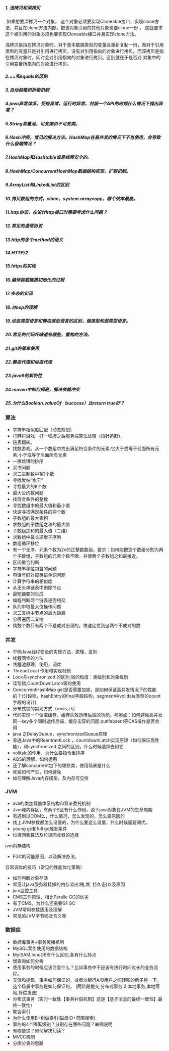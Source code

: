 ##### 1. 浅拷贝和深拷贝

​	如果想要深拷贝一个对象， 这个对象必须要实现Cloneable接口，实现clone方法，并且在clone方法内部，把该对象引用的其他对象也要clone一份 ， 这就要求这个被引用的对象必须也要实现Cloneable接口并且实现clone方法。 

​	浅拷贝是指在拷贝对象时，对于基本数据类型的变量会重新复制一份，而对于引用类型的变量只是对引用进行拷贝，没有对引用指向的对象进行拷贝。而深拷贝是指在拷贝对象时，同时会对引用指向的对象进行拷贝。区别就在于是否对 对象中的引用变量所指向的对象进行拷贝。

##### 2.==和equals的区别

##### 3.自动装箱和拆箱机制

##### 4.java异常体系。受检异常，运行时异常，封装一个API的时候什么情况下抛出异常？

##### 5.String常量池，可变类和不可变类。

##### 6.Hash冲突，常见的解决方法。HashMap在高并发的情况下不当使用，会导致什么极端情况？

##### 7.HashMap和Hashtable谁是线程安全的。

##### 8.HashMap/ConcurrentHashMap数据结构实现，扩容机制。

##### 9.ArrayList和LinkedList的区别

##### 10.拷贝数组的方式，clone，system.arraycopy，哪个效率最高。

##### 11.http协议，在设计http接口时需要考虑什么问题？

##### 12.常见的通信协议

##### 13.http的各个method的语义

##### 14.HTTP/2

##### 15.https的实现

##### 16.编译装载链接初始化的过程

##### 17.多态的实现

##### 18.对oop的理解

##### 19.动态类型语言和静态类型语言的区别，强类型和弱类型语言。

##### 20.常见的代码坏味道有哪些，重构的方法。

##### 21.git的简单使用

##### 22.静态代理和动态代理

##### 23.java9的新特性

##### 24.maven中如何规避，解决依赖冲突

##### 25.为什么Boolean.valueOf（success）比return true好？

### 算法

- 字符串相似度匹配（动态规划）
- 打麻将游戏，打一张牌之后服务端算法处理（指针追赶）。
- 链表翻转。
- 找数游戏。从一个数组中找出满足符合条件的元素:它大于或等于前面所有元素,小于或等于后面所有元素
- 一摞烙饼的排序
- 买书问题
- 求二进制数中1的个数
- 寻找发帖“水王”
- 寻找最大的K个数
- 最大公约数问题
- 找符合条件的整数
- 寻找数组中的最大值和最小值
- 快速寻找满足条件的两个数
- 子数组的最大乘积
- 求数组的子数组之和的最大值
- 子数组之和的最大值（二维）
- 求数组中最长递增子序列
- 数组循环移位
- 有一个无序、元素个数为2n的正整数数组，要求：如何能把这个数组分割为两个子数组，子数组的元素个数不限，并使两个子数组之和最接近。
- 区间重合判断
- 字符串移位包含的问题
- 电话号码对应英语单词问题
- 计算字符串的相似度
- 从无头单链表中删除节点
- 最短摘要的生成
- 编程判断两个链表是否相交
- 队列中取最大值操作问题
- 求二叉树中节点的最大距离
- 分层遍历二叉树
- 偶数个数只有两个不是成对出现的，快速定位到这两个不成对的数

### 并发

- 举例Java线程安全的实现方法，原理、区别
- 线程同步的方法
- 线程池原理，使用，调优
- ThreadLocal 作用和实现机制
- Lock与synchronized 的区别,锁的粒度：类级别和对象级别
- 读写锁,CountDownLatch等的使用
- ConcurrentHashMap get是否需要加锁，是如何保证高并发情况下的性能的？(分段锁，hashEntry的final字段结构，segment中volidate类型的count字段的设计)
- 分布式锁的实现方式（redis,zk）
- 代码实现一个读取缓存，缓存失效透传后端的功能。考擦点：如何避免高并发同一key多个同时透传后端，缓存击穿的问题 putifabsent等CAS操作是否会用
- java 之DelayQueue，synchronizedQueue原理
- 普通Java中的ReentrantLock ，countdownLatch实现原理（如何保证高性能），和synchronized 之间的区别。什么时候选择去用它 
- volitale的作用，为什么要指令重排序
- AQS的理解，如何运用
- 还了解concurrent包下的哪些类，使用场景是什么
- 死锁如何产生，如何避免
- 如何理解Java内存模型，及内存可见性

### JVM

- ava的类加载器体系结构和双亲委托机制
- Jvm堆内存区，有两个S区有什么作用，谈下java对象在JVM的生命周期
- 有遇到过OOM么，什么情况，怎么发现的，怎么查原因的
- 线上JVM参数都怎么设置的，为什么要这么设置，什么时候需要调优。
- young gc和full gc触发条件
- 垃圾回收算法及垃圾回收器的选择

jvm内存结构

- FGC的可能原因，以及解决办法。

日常调优的技巧（常见的性能优化策略）

- 如何判断对象存活
- 常见让java服务器挂掉的内存溢出(栈,堆, 持久态)以及原因
- jvm监控工具
- CMS工作原理，相比Paralle GC的优劣
- 有了CMS，为什么还需要G1 GC
- JVM常用参数适用及理解
- 常见的JVM字节码及含义等



### 数据库

- 数据库事务+事务传播机制
- MySQL索引使用的数据结构
- MyISAM,InnoDB有什么区别,各有什么特点
- 慢查询如何分析
- 使用事务的时候应该注意什么？比如事务中不应该有执行时间过长的业务流程。
- 充值和提现，事务如何保证的，或者以银行A/B用户之间转账的例子将一下，这个场景中事务是如何保证的。 (两阶段提交,分布式事务 2.本地事务,本地落地,补偿发送)
- 分布式事务（实时一致性【事务补偿机制】还是【基于消息的最终一致性】最终一致性）
- 联合索引
- 为什么使用B+树做索引(磁盘IO+范围搜索)
- 事务的4个隔离级别？分别存在哪些问题？举例说明
- 有哪些锁？如何解决幻读？
- MVCC机制
- 分库分表的思路